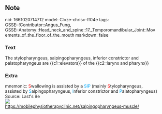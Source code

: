 ## Note
nid: 1661020714712
model: Cloze-chrisc-ff04e
tags: GSSE::!Contributor::Angus_Fung, GSSE::Anatomy::Head_neck_and_spine::17._Temporomandibular_Joint::Movements_of_the_floor_of_the_mouth
markdown: false

### Text
The stylopharyngeus, salpingopharyngeus, inferior constrictor and palatopharyngeus are {{c1::elevators}} of the {{c2::larynx and pharynx}}

### Extra
<div>
  mnemonic: <font color="#FF0000">S</font>wallowing is assisted by
  a <font color="#00AAFF">SIP</font> (mainly <font color=
  "#FF0000">S</font>tylopharyngeus, assisted by <font color=
  "#00AAFF">S</font>alpingopharyngeus, <font color=
  "#00AAFF">I</font>nferior constrictor and <font color=
  "#00AAFF">P</font>alatopharyngeus)
</div>
<div>
  Source: Last's 9e
</div>
<div><img src="salpingophyrangeus-muscle.jpg"></div>
<div>
  <a href= 
  "https://mobilephysiotherapyclinic.net/salpingopharyngeus-muscle/">
  https://mobilephysiotherapyclinic.net/salpingopharyngeus-muscle/</a>
</div>
